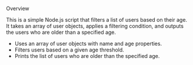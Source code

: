 Overview

This is a simple Node.js script that filters a list of users based on their age. It takes an array of user objects, applies a filtering condition, and outputs the users who are older than a specified age.

- Uses an array of user objects with name and age properties.
- Filters users based on a given age threshold.
- Prints the list of users who are older than the specified age.
